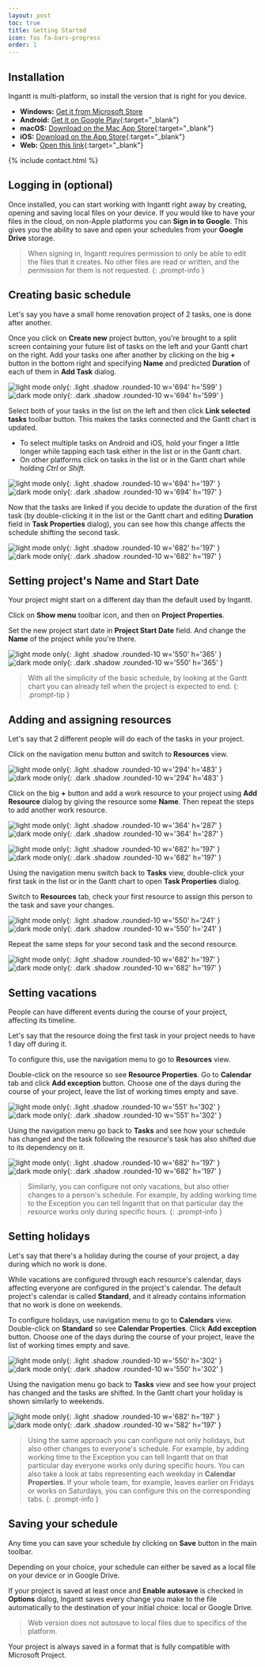 ```yaml
---
layout: post
toc: true
title: Getting Started
icon: fas fa-bars-progress
order: 1
---
```


## Installation

Ingantt is multi-platform, so install the version that is right for you device.

- **Windows:** [Get it from Microsoft Store](ms-windows-store://pdp/?productid=9NHQ26QV09F6)
- **Android:** [Get it on Google Play](https://play.google.com/store/apps/details?id=com.ingantt_development.ingantt){:target="_blank"}
- **macOS:** [Download on the Mac App Store](https://apps.apple.com/us/app/ingantt/id6450835363){:target="_blank"}
- **iOS:** [Download on the App Store](https://apps.apple.com/us/app/ingantt-project-scheduling/id6466750274){:target="_blank"}
- **Web:** [Open this link](https://web.ingantt.com){:target="_blank"}

{% include contact.html %}

## Logging in (optional)

Once installed, you can start working with Ingantt right away by creating, opening and saving local files on your device. If you would like to have your files in the cloud, on non-Apple platforms you can **Sign in to Google**. This gives you the ability to save and open your schedules from your **Google Drive** storage.

> When signing in, Ingantt requires permission to only be able to edit the files that it creates. No other files are read or written, and the permission for them is not requested.
{: .prompt-info }

## Creating basic schedule

Let's say you have a small home renovation project of 2 tasks, one is done after another.

Once you click on **Create new** project button, you're brought to a split screen containing your future list of tasks on the left and your Gantt chart on the right. Add your tasks one after another by clicking on the big **+** button in the bottom right and specifying **Name** and predicted **Duration** of each of them in **Add Task** dialog.

![light mode only](/tabs/images/add_task.png){: .light  .shadow .rounded-10 w='694' h='599' }
![dark mode only](/tabs/images/add_task_d.png){: .dark .shadow .rounded-10 w='694' h='599' }

Select both of your tasks in the list on the left and then click **Link selected tasks** toolbar button. This makes the tasks connected and the Gantt chart is updated.

- To select multiple tasks on Android and iOS, hold your finger a little longer while tapping each task either in the list or in the Gantt chart.
- On other platforms click on tasks in the list or in the Gantt chart while holding _Ctrl_ or _Shift_.

![light mode only](/tabs/images/link.png){: .light  .shadow .rounded-10 w='694' h='197' }
![dark mode only](/tabs/images/link_d.png){: .dark .shadow .rounded-10 w='694' h='197' }

Now that the tasks are linked if you decide to update the duration of the first task (by double-clicking it in the list or the Gantt chart and editing **Duration** field in **Task Properties** dialog), you can see how this change affects the schedule shifting the second task.

![light mode only](/tabs/images/gantt.png){: .light  .shadow .rounded-10 w='682' h='197' }
![dark mode only](/tabs/images/gantt_d.png){: .dark .shadow .rounded-10 w='682' h='197' }

## Setting project's Name and Start Date

Your project might start on a different day than the default used by Ingantt.

Click on **Show menu** toolbar icon, and then on **Project Properties**.

Set the new project start date in **Project Start Date** field. And change the **Name** of the project while you're there.

![light mode only](/tabs/images/project_name.png){: .light .shadow .rounded-10 w='550' h='365' }
![dark mode only](/tabs/images/project_name_d.png){: .dark .shadow .rounded-10 w='550' h='365' }

> With all the simplicity of the basic schedule, by looking at the Gantt chart you can already tell when the project is expected to end.
{: .prompt-tip }

## Adding and assigning resources

Let's say that 2 different people will do each of the tasks in your project.

Click on the navigation menu button and switch to **Resources** view.

![light mode only](/tabs/images/nav.png){: .light .shadow .rounded-10 w='294' h='483' }
![dark mode only](/tabs/images/nav_d.png){: .dark .shadow .rounded-10 w='294' h='483' }

Click on the big **+** button and add a work resource to your project using **Add Resource** dialog by giving the resource some **Name**. Then repeat the steps to add another work resource.

![light mode only](/tabs/images/add_resource.png){: .light .shadow .rounded-10 w='364' h='287' }
![dark mode only](/tabs/images/add_resource_d.png){: .dark .shadow .rounded-10 w='364' h='287' }

![light mode only](/tabs/images/resources.png){: .light .shadow .rounded-10 w='682' h='197' }
![dark mode only](/tabs/images/resources_d.png){: .dark .shadow .rounded-10 w='682' h='197' }

Using the navigation menu switch back to **Tasks** view, double-click your first task in the list or in the Gantt chart to open **Task Properties** dialog.

Switch to **Resources** tab, check your first resource to assign this person to the task and save your changes.

![light mode only](/tabs/images/assignments.png){: .light .shadow .rounded-10 w='550' h='241' }
![dark mode only](/tabs/images/assignments_d.png){: .dark .shadow .rounded-10 w='550' h='241' }

Repeat the same steps for your second task and the second resource.

![light mode only](/tabs/images/resources_gantt.png){: .light  .shadow .rounded-10 w='682' h='197' }
![dark mode only](/tabs/images/resources_gantt_d.png){: .dark .shadow .rounded-10 w='682' h='197' }

## Setting vacations

People can have different events during the course of your project, affecting its timeline.

Let's say that the resource doing the first task in your project needs to have 1 day off during it.

To configure this, use the navigation menu to go to **Resources** view.

Double-click on the resource so see **Resource Properties**. Go to **Calendar** tab and click **Add exception** button. Choose one of the days during the course of your project, leave the list of working times empty and save.

![light mode only](/tabs/images/day_off.png){: .light .shadow .rounded-10 w='551' h='302' }
![dark mode only](/tabs/images/day_off_d.png){: .dark .shadow .rounded-10 w='551' h='302' }

Using the navigation menu go back to **Tasks** and see how your schedule has changed and the task following the resource's task has also shifted due to its dependency on it.

![light mode only](/tabs/images/vacation.png){: .light .shadow .rounded-10 w='682' h='197' }
![dark mode only](/tabs/images/vacation_d.png){: .dark .shadow .rounded-10 w='682' h='197' }

> Similarly, you can configure not only vacations, but also other changes to a person's schedule. For example, by adding working time to the Exception you can tell Ingantt that on that particular day the resource works only during specific hours.
{: .prompt-info }

## Setting holidays

Let's say that there's a holiday during the course of your project, a day during which no work is done.

While vacations are configured through each resource's calendar, days affecting everyone are configured in the project's calendar. The default project's calendar is called **Standard**, and it already contains information that no work is done on weekends.

To configure holidays, use navigation menu to go to **Calendars** view. Double-click on **Standard** so see **Calendar Properties**. Click **Add exception** button. Choose one of the days during the course of your project, leave the list of working times empty and save.

![light mode only](/tabs/images/holiday.png){: .light .shadow .rounded-10 w='550' h='302' }
![dark mode only](/tabs/images/holiday_d.png){: .dark .shadow .rounded-10 w='550' h='302' }

Using the navigation menu go back to **Tasks** view and see how your project has changed and the tasks are shifted. In the Gantt chart your holiday is shown similarly to weekends.

![light mode only](/tabs/images/final.png){: .light .shadow .rounded-10 w='682' h='197' }
![dark mode only](/tabs/images/final_d.png){: .dark .shadow .rounded-10 w='582' h='197' }

> Using the same approach you can configure not only holidays, but also other changes to everyone's schedule. For example, by adding working time to the Exception you can tell Ingantt that on that particular day everyone works only during specific hours. You can also take a look at tabs representing each weekday in **Calendar Properties**. If your whole team, for example, leaves earlier on Fridays or works on Saturdays, you can configure this on the corresponding tabs.
{: .prompt-info }

## Saving your schedule

Any time you can save your schedule by clicking on **Save** button in the main toolbar.

Depending on your choice, your schedule can either be saved as a local file on your device or in Google Drive.

If your project is saved at least once and **Enable autosave** is checked in **Options** dialog, Ingantt saves every change you make to the file automatically to the destination of your initial choice: local or Google Drive.

> Web version does not autosave to local files due to specifics of the platform.

Your project is always saved in a format that is fully compatible with Microsoft Project.
